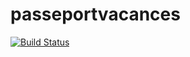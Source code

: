# passeportvacances

[![Build Status](https://github.com/sachavarone/passeportvacances.jl/actions/workflows/CI.yml/badge.svg?branch=main)](https://github.com/sachavarone/passeportvacances.jl/actions/workflows/CI.yml?query=branch%3Amain)
